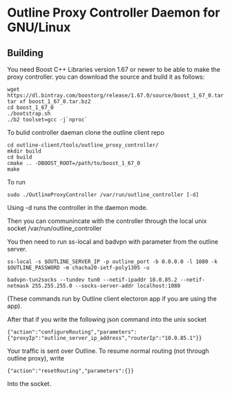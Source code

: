 # Outline Proxy Controller Daemon for GNU/Linux

## Building 

You need Boost C++ Libraries version 1.67 or newer to be able to make the proxy controller. you can download the source and build it as follows:

    wget https://dl.bintray.com/boostorg/release/1.67.0/source/boost_1_67_0.tar.bz2
    tar xf boost_1_67_0.tar.bz2
    cd boost_1_67_0
    ./bootstrap.sh
    ./b2 toolset=gcc -j`nproc`

To bulid controller daeman clone the outline client repo

    cd outline-client/tools/outline_proxy_controller/
    mkdir build
    cd build
    cmake .. -DBOOST_ROOT=/path/to/boost_1_67_0
    make 
    
To run 

    sudo ./OutlineProxyController /var/run/outline_controller [-d]
        
Using -d runs the controller in the daemon mode.

Then you can communincate with the controller through the local unix socket /var/run/outline_controller

You then need to run ss-local and badvpn with parameter from the outline server.
    
    ss-local -s $OUTLINE_SERVER_IP -p outline_port -b 0.0.0.0 -l 1080 -k $OUTLINE_PASSWORD -m chacha20-ietf-poly1305 -u

    badvpn-tun2socks --tundev tun0 --netif-ipaddr 10.0.85.2 --netif-netmask 255.255.255.0 --socks-server-addr localhost:1080
    
(These commands run by Outline client electoron app if you are using the app).

After that if you write the following json command into the unix socket
    
    {"action":"configureRouting","parameters":{"proxyIp":"outline_server_ip_address","routerIp":"10.0.85.1"}}
    
Your traffic is sent over Outline. To resume normal routing (not through outline proxy), write 

    {"action":"resetRouting","parameters":{}}
    
Into the socket.


